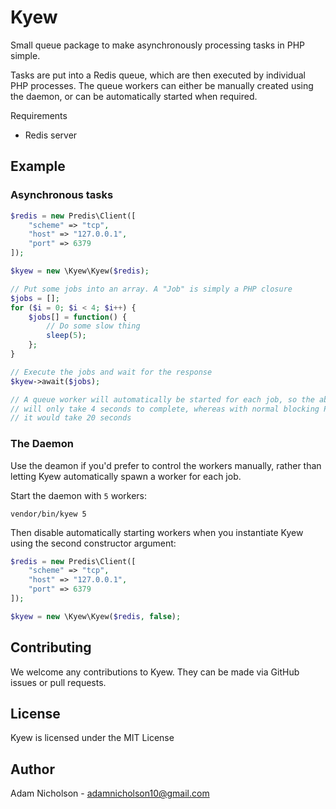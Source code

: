 # Kyew

Small queue package to make asynchronously processing tasks in PHP simple.

Tasks are put into a Redis queue, which are then executed by individual PHP processes. The queue workers can either be manually created using the daemon, or can be automatically started when required.

Requirements

- Redis server

## Example

### Asynchronous tasks
```php
$redis = new Predis\Client([
    "scheme" => "tcp",
    "host" => "127.0.0.1",
    "port" => 6379
]);

$kyew = new \Kyew\Kyew($redis);

// Put some jobs into an array. A "Job" is simply a PHP closure
$jobs = [];
for ($i = 0; $i < 4; $i++) {
    $jobs[] = function() {
        // Do some slow thing
        sleep(5);
    };
}

// Execute the jobs and wait for the response
$kyew->await($jobs);

// A queue worker will automatically be started for each job, so the above 
// will only take 4 seconds to complete, whereas with normal blocking PHP 
// it would take 20 seconds
```

### The Daemon
Use the deamon if you'd prefer to control the workers manually, rather than letting Kyew automatically spawn a worker for each job.

Start the daemon with `5` workers:

```
vendor/bin/kyew 5
```

Then disable automatically starting workers when you instantiate Kyew using the second constructor argument:

```php
$redis = new Predis\Client([
    "scheme" => "tcp",
    "host" => "127.0.0.1",
    "port" => 6379
]);

$kyew = new \Kyew\Kyew($redis, false);
```

## Contributing

We welcome any contributions to Kyew. They can be made via GitHub issues or pull requests.

## License

Kyew is licensed under the MIT License

## Author

Adam Nicholson - adamnicholson10@gmail.com
